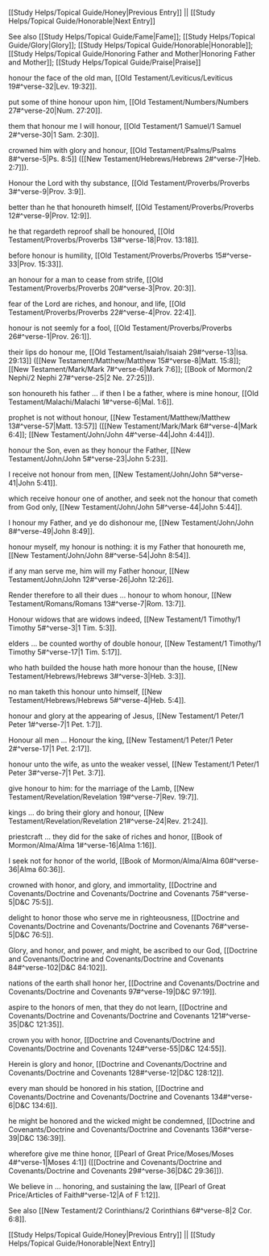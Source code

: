 [[Study Helps/Topical Guide/Honey|Previous Entry]]  ||  [[Study Helps/Topical Guide/Honorable|Next Entry]]

 See also [[Study Helps/Topical Guide/Fame|Fame]]; [[Study Helps/Topical Guide/Glory|Glory]]; [[Study Helps/Topical Guide/Honorable|Honorable]]; [[Study Helps/Topical Guide/Honoring Father and Mother|Honoring Father and Mother]]; [[Study Helps/Topical Guide/Praise|Praise]]

 honour the face of the old man, [[Old Testament/Leviticus/Leviticus 19#^verse-32|Lev. 19:32]].

 put some of thine honour upon him, [[Old Testament/Numbers/Numbers 27#^verse-20|Num. 27:20]].

 them that honour me I will honour, [[Old Testament/1 Samuel/1 Samuel 2#^verse-30|1 Sam. 2:30]].

 crowned him with glory and honour, [[Old Testament/Psalms/Psalms 8#^verse-5|Ps. 8:5]] ([[New Testament/Hebrews/Hebrews 2#^verse-7|Heb. 2:7]]).

 Honour the Lord with thy substance, [[Old Testament/Proverbs/Proverbs 3#^verse-9|Prov. 3:9]].

 better than he that honoureth himself, [[Old Testament/Proverbs/Proverbs 12#^verse-9|Prov. 12:9]].

 he that regardeth reproof shall be honoured, [[Old Testament/Proverbs/Proverbs 13#^verse-18|Prov. 13:18]].

 before honour is humility, [[Old Testament/Proverbs/Proverbs 15#^verse-33|Prov. 15:33]].

 an honour for a man to cease from strife, [[Old Testament/Proverbs/Proverbs 20#^verse-3|Prov. 20:3]].

 fear of the Lord are riches, and honour, and life, [[Old Testament/Proverbs/Proverbs 22#^verse-4|Prov. 22:4]].

 honour is not seemly for a fool, [[Old Testament/Proverbs/Proverbs 26#^verse-1|Prov. 26:1]].

 their lips do honour me, [[Old Testament/Isaiah/Isaiah 29#^verse-13|Isa. 29:13]] ([[New Testament/Matthew/Matthew 15#^verse-8|Matt. 15:8]]; [[New Testament/Mark/Mark 7#^verse-6|Mark 7:6]]; [[Book of Mormon/2 Nephi/2 Nephi 27#^verse-25|2 Ne. 27:25]]).

 son honoureth his father ... if then I be a father, where is mine honour, [[Old Testament/Malachi/Malachi 1#^verse-6|Mal. 1:6]].

 prophet is not without honour, [[New Testament/Matthew/Matthew 13#^verse-57|Matt. 13:57]] ([[New Testament/Mark/Mark 6#^verse-4|Mark 6:4]]; [[New Testament/John/John 4#^verse-44|John 4:44]]).

 honour the Son, even as they honour the Father, [[New Testament/John/John 5#^verse-23|John 5:23]].

 I receive not honour from men, [[New Testament/John/John 5#^verse-41|John 5:41]].

 which receive honour one of another, and seek not the honour that cometh from God only, [[New Testament/John/John 5#^verse-44|John 5:44]].

 I honour my Father, and ye do dishonour me, [[New Testament/John/John 8#^verse-49|John 8:49]].

 honour myself, my honour is nothing: it is my Father that honoureth me, [[New Testament/John/John 8#^verse-54|John 8:54]].

 if any man serve me, him will my Father honour, [[New Testament/John/John 12#^verse-26|John 12:26]].

 Render therefore to all their dues ... honour to whom honour, [[New Testament/Romans/Romans 13#^verse-7|Rom. 13:7]].

 Honour widows that are widows indeed, [[New Testament/1 Timothy/1 Timothy 5#^verse-3|1 Tim. 5:3]].

 elders ... be counted worthy of double honour, [[New Testament/1 Timothy/1 Timothy 5#^verse-17|1 Tim. 5:17]].

 who hath builded the house hath more honour than the house, [[New Testament/Hebrews/Hebrews 3#^verse-3|Heb. 3:3]].

 no man taketh this honour unto himself, [[New Testament/Hebrews/Hebrews 5#^verse-4|Heb. 5:4]].

 honour and glory at the appearing of Jesus, [[New Testament/1 Peter/1 Peter 1#^verse-7|1 Pet. 1:7]].

 Honour all men ... Honour the king, [[New Testament/1 Peter/1 Peter 2#^verse-17|1 Pet. 2:17]].

 honour unto the wife, as unto the weaker vessel, [[New Testament/1 Peter/1 Peter 3#^verse-7|1 Pet. 3:7]].

 give honour to him: for the marriage of the Lamb, [[New Testament/Revelation/Revelation 19#^verse-7|Rev. 19:7]].

 kings ... do bring their glory and honour, [[New Testament/Revelation/Revelation 21#^verse-24|Rev. 21:24]].

 priestcraft ... they did for the sake of riches and honor, [[Book of Mormon/Alma/Alma 1#^verse-16|Alma 1:16]].

 I seek not for honor of the world, [[Book of Mormon/Alma/Alma 60#^verse-36|Alma 60:36]].

 crowned with honor, and glory, and immortality, [[Doctrine and Covenants/Doctrine and Covenants/Doctrine and Covenants 75#^verse-5|D&C 75:5]].

 delight to honor those who serve me in righteousness, [[Doctrine and Covenants/Doctrine and Covenants/Doctrine and Covenants 76#^verse-5|D&C 76:5]].

 Glory, and honor, and power, and might, be ascribed to our God, [[Doctrine and Covenants/Doctrine and Covenants/Doctrine and Covenants 84#^verse-102|D&C 84:102]].

 nations of the earth shall honor her, [[Doctrine and Covenants/Doctrine and Covenants/Doctrine and Covenants 97#^verse-19|D&C 97:19]].

 aspire to the honors of men, that they do not learn, [[Doctrine and Covenants/Doctrine and Covenants/Doctrine and Covenants 121#^verse-35|D&C 121:35]].

 crown you with honor, [[Doctrine and Covenants/Doctrine and Covenants/Doctrine and Covenants 124#^verse-55|D&C 124:55]].

 Herein is glory and honor, [[Doctrine and Covenants/Doctrine and Covenants/Doctrine and Covenants 128#^verse-12|D&C 128:12]].

 every man should be honored in his station, [[Doctrine and Covenants/Doctrine and Covenants/Doctrine and Covenants 134#^verse-6|D&C 134:6]].

 he might be honored and the wicked might be condemned, [[Doctrine and Covenants/Doctrine and Covenants/Doctrine and Covenants 136#^verse-39|D&C 136:39]].

 wherefore give me thine honor, [[Pearl of Great Price/Moses/Moses 4#^verse-1|Moses 4:1]] ([[Doctrine and Covenants/Doctrine and Covenants/Doctrine and Covenants 29#^verse-36|D&C 29:36]]).

 We believe in ... honoring, and sustaining the law, [[Pearl of Great Price/Articles of Faith#^verse-12|A of F 1:12]].

 See also [[New Testament/2 Corinthians/2 Corinthians 6#^verse-8|2 Cor. 6:8]].

[[Study Helps/Topical Guide/Honey|Previous Entry]]  ||  [[Study Helps/Topical Guide/Honorable|Next Entry]]